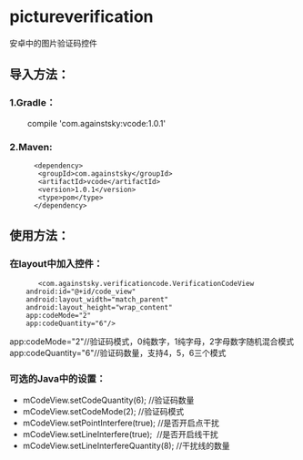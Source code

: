 # pictureverification
安卓中的图片验证码控件

## 导入方法：
### 1.Gradle：
          compile 'com.againstsky:vcode:1.0.1'
### 2.Maven:
          <dependency>
           <groupId>com.againstsky</groupId>
           <artifactId>vcode</artifactId>
           <version>1.0.1</version>
           <type>pom</type>
          </dependency>

## 使用方法：
### 在layout中加入控件：
           <com.againstsky.verificationcode.VerificationCodeView
        android:id="@+id/code_view"
        android:layout_width="match_parent"
        android:layout_height="wrap_content"
        app:codeMode="2"
        app:codeQuantity="6"/>
                
  app:codeMode="2"//验证码模式，0纯数字，1纯字母，2字母数字随机混合模式</br>
  app:codeQuantity="6"//验证码数量，支持4，5，6三个模式
  
### 可选的Java中的设置：
- mCodeView.setCodeQuantity(6); //验证码数量
- mCodeView.setCodeMode(2); //验证码模式
- mCodeView.setPointInterfere(true); //是否开启点干扰
- mCodeView.setLineInterfere(true);  //是否开启线干扰
- mCodeView.setLineInterfereQuantity(8); //干扰线的数量

